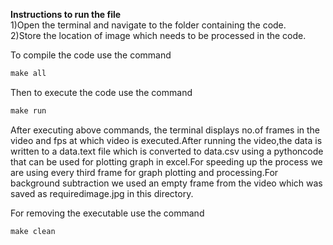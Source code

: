 <b>Instructions to run the file</b><br>
1)Open the terminal and navigate to the folder containing the code.<br>
2)Store the location of image which needs to be processed in the code.<br>

To compile the code use the command

```C
make all 
```

Then to execute the code use the command

```C
make run
```

After executing above commands, the terminal displays no.of frames in the video and fps at which video is executed.After running the video,the data is written to a data.text file which is converted to data.csv using a pythoncode that can be used for plotting graph in excel.For speeding up the process we are using every third frame for graph plotting and processing.For background subtraction we used an empty frame from the video which was saved as requiredimage.jpg in this directory.

For removing the executable use the command

```C
make clean
```
